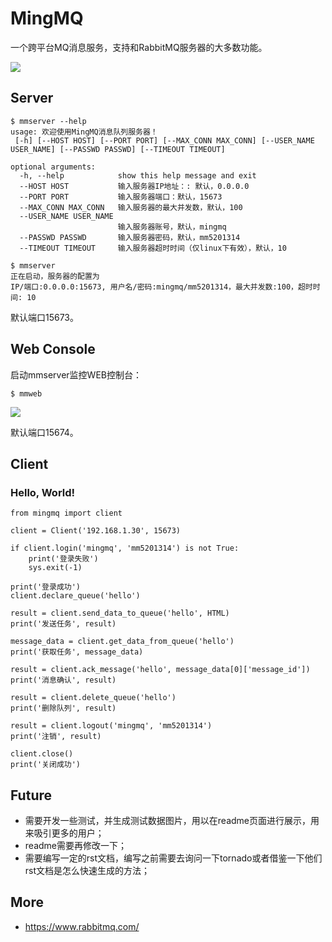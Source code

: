 # MingMQ

一个跨平台MQ消息服务，支持和RabbitMQ服务器的大多数功能。

![](https://github.com/zswj123/MingMQ/blob/local/logo.jpg)

## Server

```
$ mmserver --help
usage: 欢迎使用MingMQ消息队列服务器！
 [-h] [--HOST HOST] [--PORT PORT] [--MAX_CONN MAX_CONN] [--USER_NAME USER_NAME] [--PASSWD PASSWD] [--TIMEOUT TIMEOUT]

optional arguments:
  -h, --help            show this help message and exit
  --HOST HOST           输入服务器IP地址：: 默认，0.0.0.0
  --PORT PORT           输入服务器端口：默认，15673
  --MAX_CONN MAX_CONN   输入服务器的最大并发数，默认，100
  --USER_NAME USER_NAME
                        输入服务器账号，默认，mingmq
  --PASSWD PASSWD       输入服务器密码，默认，mm5201314
  --TIMEOUT TIMEOUT     输入服务器超时时间（仅linux下有效），默认，10

$ mmserver
正在启动，服务器的配置为
IP/端口:0.0.0.0:15673, 用户名/密码:mingmq/mm5201314，最大并发数:100，超时时间: 10

```

默认端口15673。

## Web Console

启动mmserver监控WEB控制台：

```
$ mmweb
```

![](https://github.com/zswj123/MingMQ/blob/local/web_console.png)

默认端口15674。

## Client
### Hello, World!
```
from mingmq import client

client = Client('192.168.1.30', 15673)

if client.login('mingmq', 'mm5201314') is not True:
    print('登录失败')
    sys.exit(-1)

print('登录成功')
client.declare_queue('hello')

result = client.send_data_to_queue('hello', HTML)
print('发送任务', result)

message_data = client.get_data_from_queue('hello')
print('获取任务', message_data)

result = client.ack_message('hello', message_data[0]['message_id'])
print('消息确认', result)

result = client.delete_queue('hello')
print('删除队列', result)

result = client.logout('mingmq', 'mm5201314')
print('注销', result)

client.close()
print('关闭成功')
```

## Future

* 需要开发一些测试，并生成测试数据图片，用以在readme页面进行展示，用来吸引更多的用户；
* readme需要再修改一下；
* 需要编写一定的rst文档，编写之前需要去询问一下tornado或者借鉴一下他们rst文档是怎么快速生成的方法；

## More

* https://www.rabbitmq.com/